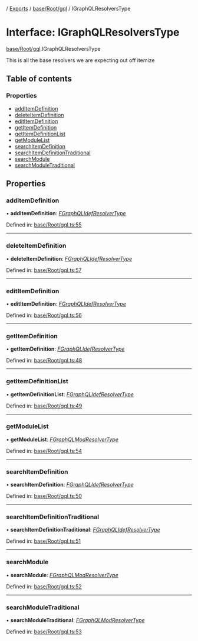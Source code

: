 [](../README.md) / [Exports](../modules.md) / [base/Root/gql](../modules/base_root_gql.md) / IGraphQLResolversType

# Interface: IGraphQLResolversType

[base/Root/gql](../modules/base_root_gql.md).IGraphQLResolversType

This is all the base resolvers we are expecting out off itemize

## Table of contents

### Properties

- [addItemDefinition](base_root_gql.igraphqlresolverstype.md#additemdefinition)
- [deleteItemDefinition](base_root_gql.igraphqlresolverstype.md#deleteitemdefinition)
- [editItemDefinition](base_root_gql.igraphqlresolverstype.md#edititemdefinition)
- [getItemDefinition](base_root_gql.igraphqlresolverstype.md#getitemdefinition)
- [getItemDefinitionList](base_root_gql.igraphqlresolverstype.md#getitemdefinitionlist)
- [getModuleList](base_root_gql.igraphqlresolverstype.md#getmodulelist)
- [searchItemDefinition](base_root_gql.igraphqlresolverstype.md#searchitemdefinition)
- [searchItemDefinitionTraditional](base_root_gql.igraphqlresolverstype.md#searchitemdefinitiontraditional)
- [searchModule](base_root_gql.igraphqlresolverstype.md#searchmodule)
- [searchModuleTraditional](base_root_gql.igraphqlresolverstype.md#searchmoduletraditional)

## Properties

### addItemDefinition

• **addItemDefinition**: [*FGraphQLIdefResolverType*](../modules/base_root_gql.md#fgraphqlidefresolvertype)

Defined in: [base/Root/gql.ts:55](https://github.com/onzag/itemize/blob/28218320/base/Root/gql.ts#L55)

___

### deleteItemDefinition

• **deleteItemDefinition**: [*FGraphQLIdefResolverType*](../modules/base_root_gql.md#fgraphqlidefresolvertype)

Defined in: [base/Root/gql.ts:57](https://github.com/onzag/itemize/blob/28218320/base/Root/gql.ts#L57)

___

### editItemDefinition

• **editItemDefinition**: [*FGraphQLIdefResolverType*](../modules/base_root_gql.md#fgraphqlidefresolvertype)

Defined in: [base/Root/gql.ts:56](https://github.com/onzag/itemize/blob/28218320/base/Root/gql.ts#L56)

___

### getItemDefinition

• **getItemDefinition**: [*FGraphQLIdefResolverType*](../modules/base_root_gql.md#fgraphqlidefresolvertype)

Defined in: [base/Root/gql.ts:48](https://github.com/onzag/itemize/blob/28218320/base/Root/gql.ts#L48)

___

### getItemDefinitionList

• **getItemDefinitionList**: [*FGraphQLIdefResolverType*](../modules/base_root_gql.md#fgraphqlidefresolvertype)

Defined in: [base/Root/gql.ts:49](https://github.com/onzag/itemize/blob/28218320/base/Root/gql.ts#L49)

___

### getModuleList

• **getModuleList**: [*FGraphQLModResolverType*](../modules/base_root_gql.md#fgraphqlmodresolvertype)

Defined in: [base/Root/gql.ts:54](https://github.com/onzag/itemize/blob/28218320/base/Root/gql.ts#L54)

___

### searchItemDefinition

• **searchItemDefinition**: [*FGraphQLIdefResolverType*](../modules/base_root_gql.md#fgraphqlidefresolvertype)

Defined in: [base/Root/gql.ts:50](https://github.com/onzag/itemize/blob/28218320/base/Root/gql.ts#L50)

___

### searchItemDefinitionTraditional

• **searchItemDefinitionTraditional**: [*FGraphQLIdefResolverType*](../modules/base_root_gql.md#fgraphqlidefresolvertype)

Defined in: [base/Root/gql.ts:51](https://github.com/onzag/itemize/blob/28218320/base/Root/gql.ts#L51)

___

### searchModule

• **searchModule**: [*FGraphQLModResolverType*](../modules/base_root_gql.md#fgraphqlmodresolvertype)

Defined in: [base/Root/gql.ts:52](https://github.com/onzag/itemize/blob/28218320/base/Root/gql.ts#L52)

___

### searchModuleTraditional

• **searchModuleTraditional**: [*FGraphQLModResolverType*](../modules/base_root_gql.md#fgraphqlmodresolvertype)

Defined in: [base/Root/gql.ts:53](https://github.com/onzag/itemize/blob/28218320/base/Root/gql.ts#L53)
